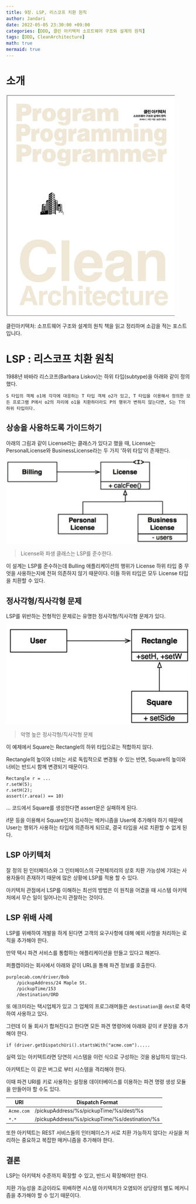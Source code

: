 ```yaml
---
title: 9장. LSP, 리스코프 치환 원칙
author: Jandari
date: 2022-05-05 23:30:00 +09:00
categories: [DDD, 클린 아키텍처 소프트웨어 구조와 설계의 원칙]
tags: [DDD, CleanArchitecture]
math: true
mermaid: true
---
```


# 소개

![image](/assets/img/post/2022-05-05-PPPCleanArchitecture_ch9/1.jpg)

클린아키텍처: 소프트웨어 구조와 설계의 원칙 책을 읽고 정리하며 소감을 적는 포스트입니다.

# LSP : 리스코프 치환 원칙

1988년 바바라 리스코프(Barbara Liskov)는 하위 타입(subtype)을 아래와 같이 정의 했다.

```
S 타입의 객체 o1에 각각에 대응하는 T 타입 객체 o2가 있고, T 타입을 이용해서 정의한 모든 프로그램 P에서 o2의 자리에 o1을 치환하더라도 P의 행위가 변하지 않는다면, S는 T의 하위 타입이다.
```

## 상송을 사용하도록 가이드하기

아래의 그림과 같이 License라는 클래스가 있다고 했을 때, License는 PersonalLicense와 BusinessLicense라는 두 가지 '하위 타입'이 존재한다.

![image](/assets/img/post/2022-05-05-PPPCleanArchitecture_ch9/2.jpg)
> License와 파생 클래스는 LSP를 준수한다.

이 설계는 LSP를 준수하는데 Bulling 애플리케이션의 행위가 License 하위 타입 중 무엇을 사용하는지에 전혀 의존하지 않기 때문이다. 이들 하위 타입은 모두 License 타입을 치환할 수 있다.

## 정사각형/직사각형 문제

LSP를 위반하는 전형적인 문제로는 유명한 정사각형/직사각형 문제가 있다.

![image](/assets/img/post/2022-05-05-PPPCleanArchitecture_ch9/3.jpg)
> 악명 높은 정사각형/직사각형 문제

이 예제에서 Square는 Rectangle의 하위 타입으로는 적합하지 않다.

Rectangle의 높이와 너비는 서로 독립적으로 변경될 수 있는 반면, Square의 높이와 너비는 반드시 함께 변경되기 때문이다.

```
Rectangle r = ...
r.setW(5);
r.setH(2);
assert(r.area() == 10)
```

... 코드에서 Square를 생성한다면 assert문은 실패하게 된다.

if문 등을 이용해서 Square인지 검사하는 메커니즘을 User에 추가해야 하기 때문에 User는 행위가 사용하는 타입에 의존하게 되므로, 결국 타입을 서로 치환할 수 없게 된다.

## LSP 아키텍처

잘 정의 된 인터페이스와 그 인터페이스의 구현체끼리의 상호 치환 가능성에 기대는 사용자들이 존재하기 때문에 많은 상황에 LSP를 적용 할 수 있다.

아키텍처 관점에서 LSP를 이해하는 최선의 방법은 이 원칙을 어겼을 때 시스템 아키텍처에서 무슨 일이 일어나는지 관찰하는 것이다.

## LSP 위배 사례

LSP를 위배하여 개발을 하게 된다면 고객의 요구사항에 대해 예외 사항을 처리하는 로직을 추가해야 한다.

만약 택시 파견 서비스를 통합하는 애플리케이션을 만들고 있다고 해본다.

퍼플캡이라는 회사에서 아래와 같이 URL을 통해 파견 정보를 호출한다.

```
purplecab.com/driver/Bob
	/pickupAddress/24 Maple St.
    /pickupTime/153
    /destination/ORD
```

또 애크미라는 택시업체가 있고 그 업체의 프로그래머들은 `destination`을 `dest`로 축약하여 사용하고 있다.

그런데 이 둘 회사가 합쳐진다고 한다면 모든 파견 명령어에 아래와 같이 if 문장을 추가해야 한다.
```
if (driver.getDispatchUri().startsWith("acme.com").....
```

실력 있는 아키텍트라면 당연히 시스템을 이런 식으로 구성하는 것을 용납하지 않는다.

아키텍트는 이 같은 버그로 부터 시스템을 격리해야 한다.

이때 파견 URI를 키로 사용하는 설정용 데이터베이스를 이용하는 파견 명령 생성 모듈을 만들어야 할 수도 있다.

|URI|	Dispatch Format|
|-|-|
|`Acme.com`|/pickupAddress/%s/pickupTime/%s/dest/%s|
|`*.*`| /pickupAddress/%s/pickupTime/%s/destination/%s|

또한 아키텍트는 REST 서비스들의 인터페이스가 서로 치환 가능하지 않다는 사실을 처리하는 중요하고 복잡한 매커니즘을 추가해야 한다.

## 결론

LSP는 아키텍처 수준까지 확장할 수 있고, 반드시 확장해야만 한다.

치환 가능성을 조금이라도 위배하면 시스템 아키텍처가 오염되어 상당량의 별도 메커니즘을 추가해야 할 수 있기 때문이다.
